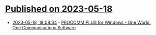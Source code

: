# [Published on 2023-05-18](index.md)

* [2023-05-18, 18:08:34](https://lobste.rs/s/b7zr5p/procomm_plus_for_windows_one_world_one) - [PROCOMM PLUS for Windows - One World. One Communications Software](https://computeradsfromthepast.substack.com/p/procomm-plus-for-windows)
